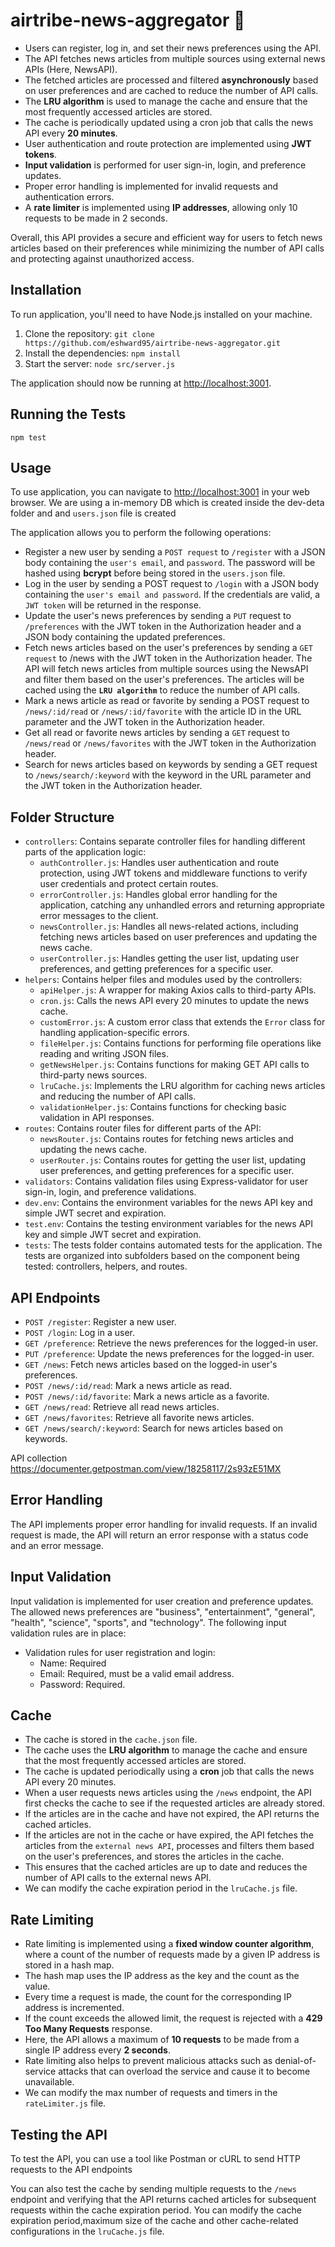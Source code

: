 # airtribe-news-aggregator 📰

- Users can register, log in, and set their news preferences using the API.
- The API fetches news articles from multiple sources using external news APIs (Here, NewsAPI).
- The fetched articles are processed and filtered __asynchronously__ based on user preferences and are cached to reduce the number of API calls.
- The __LRU algorithm__ is used to manage the cache and ensure that the most frequently accessed articles are stored.
- The cache is periodically updated using a cron job that calls the news API every __20 minutes__.
- User authentication and route protection are implemented using __JWT tokens__.
- __Input validation__ is performed for user sign-in, login, and preference updates.
- Proper error handling is implemented for invalid requests and authentication errors.
- A __rate limiter__ is implemented using __IP addresses__, allowing only 10 requests to be made in 2 seconds.

Overall, this API provides a secure and efficient way for users to fetch news articles based on their preferences while minimizing the number of API calls and protecting against unauthorized access.

## Installation

To run application, you'll need to have Node.js installed on your machine.

1. Clone the repository: `git clone https://github.com/eshward95/airtribe-news-aggregator.git`
2. Install the dependencies: `npm install`
3. Start the server: `node src/server.js`

The application should now be running at [http://localhost:3001](http://localhost:3001).

## Running the Tests
```JS
npm test
```

## Usage

To use application, you can navigate to [http://localhost:3001](http://localhost:3001) in your web browser.
We are using a in-memory DB which is created inside the dev-deta folder and and `users.json` file is created

The application allows you to perform the following operations:

- Register a new user by sending a `POST request` to `/register` with a JSON body  containing the `user's email`, and `password`. The password will be hashed using __bcrypt__ before being stored in the `users.json` file.
- Log in the user by sending a POST request to `/login` with a JSON body containing the `user's email and password`. If the credentials are valid, a `JWT token` will be returned in the response.
- Update the user's news preferences by sending a `PUT` request to `/preferences` with the JWT token in the Authorization header and a JSON body containing the updated preferences.
- Fetch news articles based on the user's preferences by sending a `GET request` to /news with the JWT token in the Authorization header. The API will fetch news articles from multiple sources using the NewsAPI and filter them based on the user's preferences. The articles will be cached using the __`LRU algorithm`__ to reduce the number of API calls.
- Mark a news article as read or favorite by sending a POST request to `/news/:id/read` or `/news/:id/favorite` with the article ID in the URL parameter and the JWT token in the Authorization header.
- Get all read or favorite news articles by sending a `GET` request to `/news/read` or `/news/favorites` with the JWT token in the Authorization header.
- Search for news articles based on keywords by sending a GET request to `/news/search/:keyword` with the keyword in the URL parameter and the JWT token in the Authorization header.

## Folder Structure
- `controllers`: Contains separate controller files for handling different parts of the application logic:
  - `authController.js`: Handles user authentication and route protection, using JWT tokens and middleware functions to verify user credentials and protect certain routes.
  - `errorController.js`: Handles global error handling for the application, catching any unhandled errors and returning appropriate error messages to the client.
  - `newsController.js`: Handles all news-related actions, including fetching news articles based on user preferences and updating the news cache.
  - `userController.js`: Handles getting the user list, updating user preferences, and getting preferences for a specific user.
- `helpers`: Contains helper files and modules used by the controllers:
  - `apiHelper.js`: A wrapper for making Axios calls to third-party APIs.
  - `cron.js`: Calls the news API every 20 minutes to update the news cache.
  - `customError.js`: A custom error class that extends the `Error` class for handling application-specific errors.
  - `fileHelper.js`: Contains functions for performing file operations like reading and writing JSON files.
  - `getNewsHelper.js`: Contains functions for making GET API calls to third-party news sources.
  - `lruCache.js`: Implements the LRU algorithm for caching news articles and reducing the number of API calls.
  - `validationHelper.js`: Contains functions for checking basic validation in API responses.
- `routes`: Contains router files for different parts of the API:
  - `newsRouter.js`: Contains routes for fetching news articles and updating the news cache.
  - `userRouter.js`: Contains routes for getting the user list, updating user preferences, and getting preferences for a specific user.
- `validators`: Contains validation files using Express-validator for user sign-in, login, and preference validations.
- `dev.env`: Contains the environment variables for the news API key and simple JWT secret and expiration.
- `test.env`: Contains the testing environment variables for the news API key and simple JWT secret and expiration.
- `tests`: The tests folder contains automated tests for the application. The tests are organized into subfolders based on the component being tested: controllers, helpers, and routes.


## API Endpoints

- `POST /register`: Register a new user.
- `POST /login`: Log in a user.
- `GET /preference`: Retrieve the news preferences for the logged-in user.
- `PUT /preference`: Update the news preferences for the logged-in user.
- `GET /news`: Fetch news articles based on the logged-in user's preferences.
- `POST /news/:id/read`: Mark a news article as read.
- `POST /news/:id/favorite`: Mark a news article as a favorite.
- `GET /news/read`: Retrieve all read news articles.
- `GET /news/favorites`: Retrieve all favorite news articles.
- `GET /news/search/:keyword`: Search for news articles based on keywords.

API collection https://documenter.getpostman.com/view/18258117/2s93zE51MX


## Error Handling

The API implements proper error handling for invalid requests. If an invalid request is made, the API will return an error response with a status code and an error message.

## Input Validation

Input validation is implemented for user creation and preference updates. 
The allowed news preferences are "business", "entertainment", "general", "health", "science", "sports", and "technology". The following input validation rules are in place:

- Validation rules for user registration and login:
  - Name: Required
  - Email: Required, must be a valid email address.
  - Password: Required.

## Cache

- The cache is stored in the `cache.json` file.
- The cache uses the __LRU algorithm__ to manage the cache and ensure that the most frequently accessed articles are stored.
- The cache is updated periodically using a __cron__ job that calls the news API every 20 minutes.
- When a user requests news articles using the `/news` endpoint, the API first checks the cache to see if the requested articles are already stored.
- If the articles are in the cache and have not expired, the API returns the cached articles.
- If the articles are not in the cache or have expired, the API fetches the articles from the `external news API`, processes and filters them based on the user's preferences, and stores the articles in the cache.
- This ensures that the cached articles are up to date and reduces the number of API calls to the external news API.
- We can modify the cache expiration period in the `lruCache.js` file.

## Rate Limiting
- Rate limiting is implemented using a __fixed window counter algorithm__, where a count of the number of requests made by a given IP address is stored in a hash map.
- The hash map uses the IP address as the key and the count as the value.
- Every time a request is made, the count for the corresponding IP address is incremented.
- If the count exceeds the allowed limit, the request is rejected with a __429 Too Many Requests__ response.
- Here, the API allows a maximum of __10 requests__ to be made from a single IP address every __2 seconds__.
- Rate limiting also helps to prevent malicious attacks such as denial-of-service attacks that can overload the service and cause it to become unavailable.
- We can modify the max number of requests and timers in the `rateLimiter.js` file.

## Testing the API

To test the API, you can use a tool like Postman or cURL to send HTTP requests to the API endpoints

You can also test the cache by sending multiple requests to the `/news` endpoint and verifying that the API returns cached articles for subsequent requests within the cache expiration period. You can modify the cache expiration period,maximum size of the cache and other cache-related configurations in the `lruCache.js` file.



